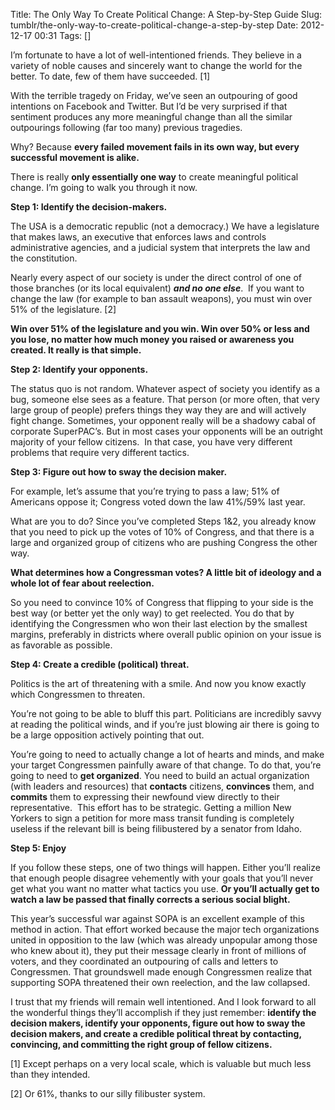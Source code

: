 Title: The Only Way To Create Political Change: A Step-by-Step Guide
Slug: tumblr/the-only-way-to-create-political-change-a-step-by-step
Date: 2012-12-17 00:31
Tags: []

<p><p class="MsoNormal">I’m fortunate to have a lot of well-intentioned friends. They believe in a variety of noble causes and sincerely want to change the world for the better. To date, few of them have succeeded. [1]</p>

<p class="MsoNormal">With the terrible tragedy on Friday, we’ve seen an outpouring of good intentions on Facebook and Twitter. But I’d be very surprised if that sentiment produces any more meaningful change than all the similar outpourings following (far too many) previous tragedies.</p>

<p class="MsoNormal">Why? Because <strong>e</strong><strong>very failed movement fails in its own way, but every successful movement is alike.</strong></p>

<p class="MsoNormal">There is really <strong>only essentially one way</strong> to create meaningful political change. I’m going to walk you through it now.</p>

<p class="MsoNormal"><strong>Step 1: Identify the decision-makers.</strong></p>
<p class="MsoNormal">The USA is a democratic republic (not a democracy.) We have a legislature that makes laws, an executive that enforces laws and controls administrative agencies, and a judicial system that interprets the law and the constitution.</p>

<p class="MsoNormal">Nearly every aspect of our society is under the direct control of one of those branches (or its local equivalent) <strong><em>and no one else</em></strong>.  If you want to change the law (for example to ban assault weapons), you must win over 51% of the legislature. [2]</p>

<p class="MsoNormal"><strong>Win over 51% of the legislature and you win. Win over 50% or less and you lose, no matter how much money you raised or awareness you created. It really is that simple.</strong></p>
<p class="MsoNormal"><strong>Step 2: Identify your opponents.</strong></p>
<p class="MsoNormal">The status quo is not random. Whatever aspect of society you identify as a bug, someone else sees as a feature. That person (or more often, that very large group of people) prefers things they way they are and will actively fight change. Sometimes, your opponent really will be a shadowy cabal of corporate SuperPAC’s. But in most cases your opponents will be an outright majority of your fellow citizens.  In that case, you have very different problems that require very different tactics.</p>

<p class="MsoNormal"><strong>Step 3: Figure out how to sway the decision maker.</strong></p>
<p class="MsoNormal">For example, let’s assume that you’re trying to pass a law; 51% of Americans oppose it; Congress voted down the law 41%/59% last year.</p>

<p class="MsoNormal">What are you to do? Since you’ve completed Steps 1&amp;2, you already know that you need to pick up the votes of 10% of Congress, and that there is a large and organized group of citizens who are pushing Congress the other way.</p>

<p class="MsoNormal"><strong>What determines how a Congressman votes? A little bit of ideology and a whole lot of fear about reelection.</strong></p>

<p class="MsoNormal">So you need to convince 10% of Congress that flipping to your side is the best way (or better yet the only way) to get reelected. You do that by identifying the Congressmen who won their last election by the smallest margins, preferably in districts where overall public opinion on your issue is as favorable as possible.</p>

<p class="MsoNormal"><strong>Step 4: Create a credible (political) threat.</strong></p>
<p class="MsoNormal">Politics is the art of threatening with a smile. And now you know exactly which Congressmen to threaten.</p>

<p class="MsoNormal">You’re not going to be able to bluff this part. Politicians are incredibly savvy at reading the political winds, and if you’re just blowing air there is going to be a large opposition actively pointing that out.</p>

<p class="MsoNormal">You’re going to need to actually change a lot of hearts and minds, and make your target Congressmen painfully aware of that change. To do that, you’re going to need to <strong>get organized</strong>. You need to build an actual organization (with leaders and resources) that <strong>contacts</strong> citizens, <strong>convinces</strong> them, and <strong>commits</strong> them to expressing their newfound view directly to their representative.  This effort has to be strategic. Getting a million New Yorkers to sign a petition for more mass transit funding is completely useless if the relevant bill is being filibustered by a senator from Idaho.</p>

<p class="MsoNormal"><strong>Step 5: Enjoy</strong></p>
<p class="MsoNormal">If you follow these steps, one of two things will happen. Either you’ll realize that enough people disagree vehemently with your goals that you’ll never get what you want no matter what tactics you use. <strong>Or you’ll actually get to watch a law be passed that finally corrects a serious social blight.</strong></p>
<p class="MsoNormal">This year’s successful war against SOPA is an excellent example of this method in action. That effort worked because the major tech organizations united in opposition to the law (which was already unpopular among those who knew about it), they put their message clearly in front of millions of voters, and they coordinated an outpouring of calls and letters to Congressmen. That groundswell made enough Congressmen realize that supporting SOPA threatened their own reelection, and the law collapsed.</p>

<p class="MsoNormal">I trust that my friends will remain well intentioned. And I look forward to all the wonderful things they’ll accomplish if they just remember: <strong>identify the decision makers, identify your opponents, figure out how to sway the decision makers, and create a credible political threat by contacting, convincing, and committing the right group of fellow citizens. </strong></p>

<p class="MsoNormal">[1] Except perhaps on a very local scale, which is valuable but much less than they intended.</p>
<p class="MsoNormal">[2] Or 61%, thanks to our silly filibuster system.</p>
<!--EndFragment--></p>

